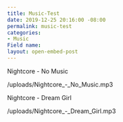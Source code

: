 ```yaml
---
title: Music-Test
date: 2019-12-25 20:16:00 -08:00
permalink: music-test
categories:
- Music
Field name: 
layout: open-embed-post
---
```


Nightcore - No Music

/uploads/Nightcore_-_No_Music.mp3

Nightcore - Dream Girl

/uploads/Nightcore_-_Dream_Girl.mp3